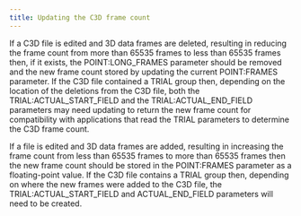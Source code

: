 ```yaml
---
title: Updating the C3D frame count
---
```


If a C3D file is edited and 3D data frames are deleted, resulting in reducing the frame count from more than 65535 frames to less than 65535 frames then, if it exists, the POINT:LONG_FRAMES parameter should be removed and the new frame count stored by updating the current POINT:FRAMES parameter. If the C3D file contained a TRIAL group then, depending on the location of the deletions from the C3D file, both the TRIAL:ACTUAL_START_FIELD and the TRIAL:ACTUAL_END_FIELD parameters may need updating to return the new frame count for compatibility with applications that read the TRIAL parameters to determine the C3D frame count.

If a file is edited and 3D data frames are added, resulting in increasing the frame count from less than 65535 frames to more than 65535 frames then the new frame count should be stored in the POINT:FRAMES parameter as a floating-point value. If the C3D file contains a TRIAL group then, depending on where the new frames were added to the C3D file, the TRIAL:ACTUAL_START_FIELD and ACTUAL_END_FIELD parameters will need to be created.
